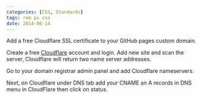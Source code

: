```yaml
---
categories: [CSS, Standards]
tags: rem px css
date: 2014-06-14
---
```


Add a free Cloudflare SSL certificate to your GitHub pages custom domain.

Create a free [Cloudflare](https://www.cloudflare.com/) account and login. Add new site and scan the server, Cloudflare will return two name server addresses.

Go to your domain registrar admin panel and add Cloudflare nameservers.

Next, on Cloudflare under DNS tab add your CNAME an A records in DNS menu in CloudFlare then click on status.
